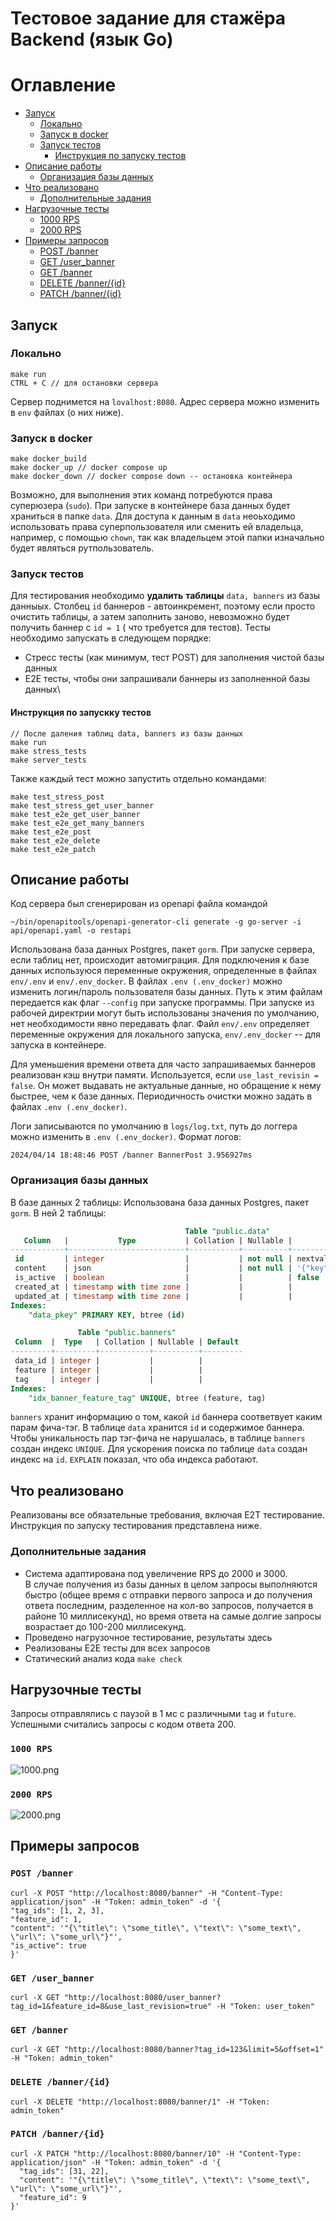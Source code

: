 # Тестовое задание для стажёра Backend (язык Go)

# Оглавление

- [Запуск](#запуск)
    - [Локально](#локально)
    - [Запуск в docker](#запуск-в-docker)
    - [Запуск тестов](#запуск-тестов)
        - [Инструкция по запуску тестов](#инструкция-по-запускку-тестов)
- [Описание работы](#описание-работы)
    - [Организация базы данных](#организация-базы-данных)
- [Что реализовано](#что-реализовано)
    - [Дополнительные задания](#дополнительные-задания)
- [Нагрузочные тесты](#нагрузочные-тесты)
    - [1000 RPS](#1000-rps)
    - [2000 RPS](#2000-rps)
- [Примеры запросов](#примеры-запросов)
    - [POST /banner](#post-banner)
    - [GET /user_banner](#get-user_banner)
    - [GET /banner](#get-banner)
    - [DELETE /banner/{id}](#delete-bannerid)
    - [PATCH /banner/{id}](#patch-bannerid)


## Запуск
### Локально
```shell
make run
CTRL + C // для остановки сервера 
``` 
Сервер поднимется на ```lovalhost:8080```. Адрес сервера можно изменить в ```env``` файлах (о них ниже).
### Запуск в docker
```shell
make docker_build
make docker_up // docker compose up
make docker_down // docker compose down -- остановка контейнера
```
Возможно, для выполнения этих команд потребуются права суперюзера (```sudo```). При запуске в контейнере база данных 
будет храниться в папке ```data```. Для доступа к данным в ```data``` неоьходимо использовать права суперпользователя или 
сменить ей владельца, например, с помощью ```chown```, так как владельцем этой папки изначально будет являться рутпользователь.

### Запуск тестов
Для тестирования необходимо **удалить** **таблицы** ```data, banners``` из базы данныых. Столбец ```id``` баннеров - автоинкремент, поэтому если просто очистить таблицы, а затем заполнить заново, невозможно будет получить баннер с ```id = 1``` ( что требуется для тестов).
Тесты необходимо запускать в следующем порядке:
* Стресс тесты (как минимум, тест POST) для заполнения чистой базы данных
* E2E тесты, чтобы они запрашивали баннеры из заполненной базы данных\

#### Инструкция по запускку тестов
```shell
// После даления таблиц data, banners из базы данных
make run
make stress_tests
make server_tests
```

Также каждый тест можно запустить отдельно командами: 
```shell
make test_stress_post
make test_stress_get_user_banner
make test_e2e_get_user_banner
make test_e2e_get_many_banners
make test_e2e_post
make test_e2e_delete
make test_e2e_patch
```


## Описание работы
Код сервера был сгенерирован из openapi файла командой
```shell
~/bin/openapitools/openapi-generator-cli generate -g go-server -i api/openapi.yaml -o restapi
```
Использована база данных Postgres, пакет ```gorm```. При запуске сервера, если таблиц нет, происходит автомиграция. 
Для подключения к базе данных используюся переменные окружения, определенные в файлах ```env/.env``` и ```env/.env_docker```.
В файлах ```.env (.env_docker)``` можно изменить логин/пароль пользователя базы данных.
Путь к этим файлам передается как флаг ```--config``` при запуске программы. При запуске из рабочей директрии могут быть использованы значения по умолчанию, нет необходимости явно передавать флаг.
Файл ```env/.env``` определяет переменные окружения для локального запуска, ```env/.env_docker``` -- для запуска в контейнере.

Для уменьшения времени ответа для часто запрашиваемых баннеров реализован кэш внутри памяти. Используется, если ```use_last_revisin = false```. Он может выдавать не актуальные данные, но обращение к нему быстрее, чем к базе данных. 
Периодичность очистки можно задать в файлах ```.env (.env_docker)```.

Логи записываются по умолчанию в ```logs/log.txt```, путь до логгера можно изменить в ```.env (.env_docker)```. Формат логов:
```
2024/04/14 18:48:46 POST /banner BannerPost 3.956927ms
```



### Организация базы данных
В базе данных 2 таблицы:
Использована база данных Postgres, пакет ```gorm```. В ней 2 таблицы:
``` SQL
                                       Table "public.data"
   Column   |           Type           | Collation | Nullable |             Default              
------------+--------------------------+-----------+----------+----------------------------------
 id         | integer                  |           | not null | nextval('data_id_seq'::regclass)
 content    | json                     |           | not null | '{"key": "value"}'::json
 is_active  | boolean                  |           |          | false
 created_at | timestamp with time zone |           |          | 
 updated_at | timestamp with time zone |           |          | 
Indexes:
    "data_pkey" PRIMARY KEY, btree (id)

```

``` SQL
               Table "public.banners"
 Column  |  Type   | Collation | Nullable | Default 
---------+---------+-----------+----------+---------
 data_id | integer |           |          | 
 feature | integer |           |          | 
 tag     | integer |           |          | 
Indexes:
    "idx_banner_feature_tag" UNIQUE, btree (feature, tag)
```
```banners``` хранит информацию о том, какой ```id``` баннера соответвует каким парам фича-тэг. В таблице ```data``` хранится ```id```  и содержимое баннера.
Чтобы уникальность пар тэг-фича не нарушалась, в таблице ```banners``` создан индекс ```UNIQUE```. Для ускорения поиска по таблице ```data``` создан индекс на ```id```. ```EXPLAIN``` показал, что оба индекса работают.


## Что реализовано
Реализованы все обязательные требования, включая E2T тестирование.
Инструкция по запуску тестирования представлена ниже.
### Дополнительные задания
* Система адаптирована под увеличение RPS до 2000 и 3000.\
В случае получения из базы данных в целом запросы выполняются быстро (общее время с отправки первого запроса и до получения ответа последним, разделенное на кол-во запросов, получается в районе 10 миллисекунд), но время ответа на самые долгие запросы возрастает до 100-200 миллисекунд.
* Проведено нагрузочное тестирование, результаты здесь 
* Реализованы Е2Е тесты для всех запросов
* Статический анализ кода ```make check```


## Нагрузочные тесты
Запросы отправлялись с паузой в 1 мс с различными ```tag``` и ```future```. Успешными считались запросы с кодом ответа 200.
### ```1000 RPS```
![1000.png](src/img/1000.png)



### ```2000 RPS```
![2000.png](src/img/2000.png)

## Примеры запросов
### ```POST /banner```
```shell
curl -X POST "http://localhost:8080/banner" -H "Content-Type: application/json" -H "Token: admin_token" -d '{
"tag_ids": [1, 2, 3],
"feature_id": 1,
"content": '"{\"title\": \"some_title\", \"text\": \"some_text\", \"url\": \"some_url\"}"',
"is_active": true
}'
```
### ```GET /user_banner```
```shell
curl -X GET "http://localhost:8080/user_banner?tag_id=1&feature_id=8&use_last_revision=true" -H "Token: user_token"
```
### ```GET /banner```
```shell
curl -X GET "http://localhost:8080/banner?tag_id=123&limit=5&offset=1" -H "Token: admin_token"
```
### ```DELETE /banner/{id}```
```shell
curl -X DELETE "http://localhost:8080/banner/1" -H "Token: admin_token"
```
### ```PATCH /banner/{id}```
```shell
curl -X PATCH "http://localhost:8080/banner/10" -H "Content-Type: application/json" -H "Token: admin_token" -d '{
  "tag_ids": [31, 22],
  "content": '"{\"title\": \"some_title\", \"text\": \"some_text\", \"url\": \"some_url\"}"',
  "feature_id": 9
}'
```
